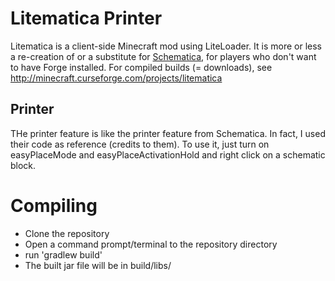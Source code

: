 Litematica Printer
==============
Litematica is a client-side Minecraft mod using LiteLoader.
It is more or less a re-creation of or a substitute for [Schematica](https://minecraft.curseforge.com/projects/schematica),
for players who don't want to have Forge installed.
For compiled builds (= downloads), see http://minecraft.curseforge.com/projects/litematica

## Printer

THe printer feature is like the printer feature from Schematica. In fact, I used their code as reference (credits to them). To use it, just turn on easyPlaceMode and easyPlaceActivationHold and right click on a schematic block.

Compiling
=========
* Clone the repository
* Open a command prompt/terminal to the repository directory
* run 'gradlew build'
* The built jar file will be in build/libs/
